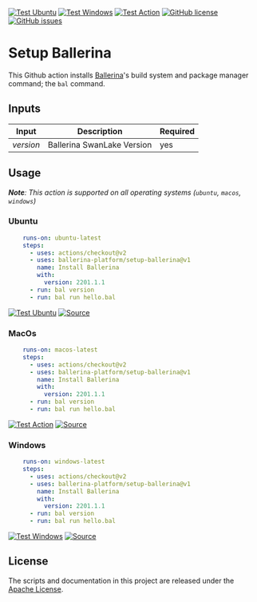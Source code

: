 [![Test Ubuntu](https://github.com/ballerina-platform/setup-ballerina/actions/workflows/test-ubuntu.yml/badge.svg?branch=main)](https://github.com/ballerina-platform/setup-ballerina/actions/workflows/test-ubuntu.yml)
[![Test Windows](https://github.com/ballerina-platform/setup-ballerina/actions/workflows/test-windows.yml/badge.svg?branch=main)](https://github.com/ballerina-platform/setup-ballerina/actions/workflows/test-windows.yml)
[![Test Action](https://github.com/ballerina-platform/setup-ballerina/actions/workflows/test-macos.yml/badge.svg?branch=main)](https://github.com/ballerina-platform/setup-ballerina/actions/workflows/test-macos.yml)
[![GitHub license](https://img.shields.io/github/license/ballerina-platform/setup-ballerina)](https://github.com/ballerina-platform/setup-ballerina/blob/main/LICENSE)
[![GitHub issues](https://img.shields.io/github/issues/ballerina-platform/setup-ballerina)](https://github.com/ballerina-platform/setup-ballerina/issues)

# Setup Ballerina

This Github action installs [Ballerina](https://ballerina.io)'s build system and package manager command; the `bal` command.

## Inputs

|Input| Description|Required|
|---|---|---|
|_version_|Ballerina SwanLake Version|yes|

## Usage

_**Note**: This action is supported on all operating systems (`ubuntu`, `macos`, `windows`)_

### Ubuntu

```yaml
    runs-on: ubuntu-latest
    steps:
      - uses: actions/checkout@v2
      - uses: ballerina-platform/setup-ballerina@v1
        name: Install Ballerina
        with:
          version: 2201.1.1
      - run: bal version
      - run: bal run hello.bal
```

[![Test Ubuntu](https://github.com/ballerina-platform/setup-ballerina/actions/workflows/test-ubuntu.yml/badge.svg?branch=main)](https://github.com/ballerina-platform/setup-ballerina/actions/workflows/test-ubuntu.yml)
[![Source](https://img.shields.io/badge/-Source-blue)](https://github.com/ballerina-platform/setup-ballerina/blob/main/.github/workflows/test-ubuntu.yml)

### MacOs

```yaml
    runs-on: macos-latest
    steps:
      - uses: actions/checkout@v2
      - uses: ballerina-platform/setup-ballerina@v1
        name: Install Ballerina
        with:
          version: 2201.1.1
      - run: bal version
      - run: bal run hello.bal
```

[![Test Action](https://github.com/ballerina-platform/setup-ballerina/actions/workflows/test-macos.yml/badge.svg?branch=main)](https://github.com/ballerina-platform/setup-ballerina/actions/workflows/test-macos.yml)
[![Source](https://img.shields.io/badge/-Source-blue)](https://github.com/ballerina-platform/setup-ballerina/blob/main/.github/workflows/test-macos.yml)

### Windows

```yaml
    runs-on: windows-latest
    steps:
      - uses: actions/checkout@v2
      - uses: ballerina-platform/setup-ballerina@v1
        name: Install Ballerina
        with:
          version: 2201.1.1
      - run: bal version
      - run: bal run hello.bal
```

[![Test Windows](https://github.com/ballerina-platform/setup-ballerina/actions/workflows/test-windows.yml/badge.svg?branch=main)](https://github.com/ballerina-platform/setup-ballerina/actions/workflows/test-windows.yml)
[![Source](https://img.shields.io/badge/-Source-blue)](https://github.com/ballerina-platform/setup-ballerina/blob/main/.github/workflows/test-windows.yml)

## License
The scripts and documentation in this project are released under the [Apache License](https://github.com/ballerina-platform/setup-ballerina/blob/main/LICENSE).